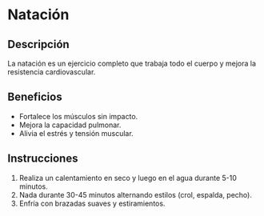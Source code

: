 # Natación

## Descripción
La natación es un ejercicio completo que trabaja todo el cuerpo y mejora la resistencia cardiovascular.

## Beneficios
- Fortalece los músculos sin impacto.
- Mejora la capacidad pulmonar.
- Alivia el estrés y tensión muscular.

## Instrucciones
1. Realiza un calentamiento en seco y luego en el agua durante 5-10 minutos.
2. Nada durante 30-45 minutos alternando estilos (crol, espalda, pecho).
3. Enfría con brazadas suaves y estiramientos.
